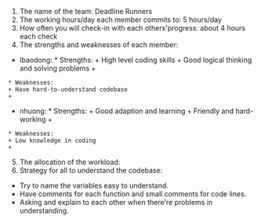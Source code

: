 1. The name of the team: Deadline Runners
2. The working hours/day each member commits to: 5 hours/day
3. How often you will check-in with each others'progress: about 4 hours each check
4. The strengths and weaknesses of each member:

  -  lbaodong:
    * Strengths:
    + High level coding skills
    + Good logical thinking and solving problems
    + 

    * Weaknesses:
    + Have hard-to-understand codebase
    + 

  -  nhuong:
    * Strengths:
    + Good adaption and learning
    + Friendly and hard-working
    +

    * Weaknesses:
    + Low knowledge in coding
    + 

5. The allocation of the workload: 
6. Strategy for all to understand the codebase:
- Try to name the variables easy to understand.
- Have comments for each function and small comments for code lines.
- Asking and explain to each other when there're problems in understanding.

